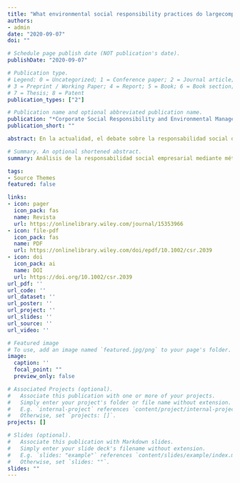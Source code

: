 ```yaml
---
title: "What environmental social responsibility practices do largecompanies manage for sustainable development?"
authors:
- admin
date: "2020-09-07"
doi: ""

# Schedule page publish date (NOT publication's date).
publishDate: "2020-09-07"

# Publication type.
# Legend: 0 = Uncategorized; 1 = Conference paper; 2 = Journal article;
# 3 = Preprint / Working Paper; 4 = Report; 5 = Book; 6 = Book section;
# 7 = Thesis; 8 = Patent
publication_types: ["2"]

# Publication name and optional abbreviated publication name.
publication: "*Corporate Social Responsibility and Environmental Management*, 28(1)"
publication_short: ""

abstract: En la actualidad, el debate sobre la responsabilidad social de las empresas (RSE) y las estrategias implementadas por las organizaciones para difundir sus acciones empresariales, alimenta la discusión sobre aspectos que apuntan al desarrollo sostenible. Para mostrar sus estrategias de RSE, uno de los mecanismos utilizados por las empresas es la presentación de informes de sostenibilidad. En este trabajo, hemos modificado el enfoque de análisis tradicionalmente utilizado para demostrar los factores característicos de la transparencia en el ámbito de la RSE. En concreto, nos centramos en analizar qué indicadores son los menos divulgados por las empresas. Dentro de este marco, el objetivo de este trabajo es analizar las prácticas de difusión de información ambiental a partir de las memorias de sostenibilidad de la iniciativa global de informes producidas por grandes empresas, con el fin de establecer diferencias y similitudes en materia de responsabilidad social corporativa. Los resultados obtenidos para una muestra de 80 grandes empresas y 67 empresas multinacionales (EMN) indican una ligera diferencia en la divulgación de indicadores medioambientales. Concretamente, los resultados revelan que el 56,12% de los indicadores medioambientales no son divulgados por las grandes empresas; mientras que, en las EMN, no se informa del 51,23% de estos indicadores. En las grandes empresas, las mayores deficiencias en la divulgación de información ambiental corresponden a las categorías de biodiversidad, mecanismos de reclamación ambiental y efluentes y residuos. En el caso de las empresas multinacionales, las categorías menos divulgadas son la biodiversidad, los mecanismos de reclamación ambiental y los gastos e inversiones para la protección del medio ambiente (en general).

# Summary. An optional shortened abstract.
summary: Análisis de la responsabilidad social empresarial mediante métodos biplots

tags:
- Source Themes
featured: false

links:
- icon: pager
  icon_pack: fas
  name: Revista
  url: https://onlinelibrary.wiley.com/journal/15353966
- icon: file-pdf
  icon_pack: fas
  name: PDF
  url: https://onlinelibrary.wiley.com/doi/epdf/10.1002/csr.2039
- icon: doi
  icon_pack: ai
  name: DOI
  url: https://doi.org/10.1002/csr.2039
url_pdf: ''
url_code: ''
url_dataset: ''
url_poster: ''
url_project: ''
url_slides: ''
url_source: ''
url_video: ''

# Featured image
# To use, add an image named `featured.jpg/png` to your page's folder. 
image:
  caption: ''
  focal_point: ""
  preview_only: false

# Associated Projects (optional).
#   Associate this publication with one or more of your projects.
#   Simply enter your project's folder or file name without extension.
#   E.g. `internal-project` references `content/project/internal-project/index.md`.
#   Otherwise, set `projects: []`.
projects: []

# Slides (optional).
#   Associate this publication with Markdown slides.
#   Simply enter your slide deck's filename without extension.
#   E.g. `slides: "example"` references `content/slides/example/index.md`.
#   Otherwise, set `slides: ""`.
slides: ""
---
```

